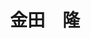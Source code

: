 ---
title: "金田　隆"
draft: false

# Job rank 職階
rank: "教授" # 教授 | 准教授 | 助教 | ...

# Sort oorder
weight: 1

# Laboratory group
la_group: "物質化学" # 分子化学 | 物質化学 | 反応化学 | 界面化学

# Laboratory
laboratory:
  id: analytical
  name: 分析化学研究室


# ページ上部の背景画像。
# 独自で設定する場合は、exampleSite/images/faculty フォルダーに写真ファイルを入れ、
# 以下にそのパスを指定して下さい。横1000ピクセル程度の解像度を推奨。
# 例: bg_image: "images/faculty/koga_banner.jpg"
bg_image: "images/banner/bg1.jpg"

# 100文字程度の説明文。ページ上部に表示されます。
description : "レーザーを利用する生体物質の高性能分析法と紙を基材とする簡易分析法の研究"

# portrait写真。横400ピクセル程度の解像度を推奨。
image: "images/faculty/kaneta.jpg"

# 研究分野。3つ以上増やしても構いません。
interest: ["生体分析化学", "レーザー励起蛍光法", "ペーパー分析デバイス"]

# 業績。Reserchmapや科研費情報なども適宜追加して下さい。
# 業績が[]となっている人は、他の方のachievements欄を参考に記入して下さい。
achievements:
- icon: ti-id-badge
  link: https://researcherid.com/rid/D-3593-2011
  name: ResearcherID D-3593-2011
- icon: ti-id-badge
  link: https://orcid.org/0000-0001-9076-3906
  name: ORCID 0000-0001-9076-3906
- icon: ti-google
  link: https://scholar.google.co.jp/citations?user=fD4ER5sAAAAJ
  name: Scholar fD4ER5sAAAAJ


# 連絡先。SNSも追加できます。
contact:
- icon: ti-email
  link: mailto:Kaneta@okayama-u.ac.jp
  name: Kaneta@okayama-u.ac.jp
- icon: ti-mobile
  link: tel:086-251-7847
  name: 086-251-7847


- name : "分析化学研究室"
  icon : "ti-world" # icon pack : https://themify.me/themify-icons
  link : "http://chem.okayama-u.ac.jp/~analytical/home_j.html"

- name : "700-8530 岡山県岡山市津島中3－1－1 理学部本館B135"
  icon : "ti-location-pin" # icon pack : https://themify.me/themify-icons
  link : "#"

# type
type: "faculty"

# 下の"---"以下に、個人の紹介文をMarkdown書式で書きこんで下さい。
---